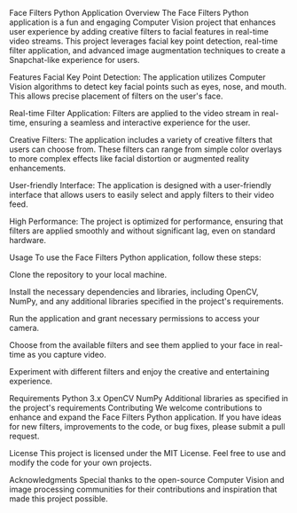 Face Filters Python Application
Overview
The Face Filters Python application is a fun and engaging Computer Vision project that enhances user experience by adding creative filters to facial features in real-time video streams. This project leverages facial key point detection, real-time filter application, and advanced image augmentation techniques to create a Snapchat-like experience for users.

Features
Facial Key Point Detection: The application utilizes Computer Vision algorithms to detect key facial points such as eyes, nose, and mouth. This allows precise placement of filters on the user's face.

Real-time Filter Application: Filters are applied to the video stream in real-time, ensuring a seamless and interactive experience for the user.

Creative Filters: The application includes a variety of creative filters that users can choose from. These filters can range from simple color overlays to more complex effects like facial distortion or augmented reality enhancements.

User-friendly Interface: The application is designed with a user-friendly interface that allows users to easily select and apply filters to their video feed.

High Performance: The project is optimized for performance, ensuring that filters are applied smoothly and without significant lag, even on standard hardware.

Usage
To use the Face Filters Python application, follow these steps:

Clone the repository to your local machine.

Install the necessary dependencies and libraries, including OpenCV, NumPy, and any additional libraries specified in the project's requirements.

Run the application and grant necessary permissions to access your camera.

Choose from the available filters and see them applied to your face in real-time as you capture video.

Experiment with different filters and enjoy the creative and entertaining experience.

Requirements
Python 3.x
OpenCV
NumPy
Additional libraries as specified in the project's requirements
Contributing
We welcome contributions to enhance and expand the Face Filters Python application. If you have ideas for new filters, improvements to the code, or bug fixes, please submit a pull request.

License
This project is licensed under the MIT License. Feel free to use and modify the code for your own projects.

Acknowledgments
Special thanks to the open-source Computer Vision and image processing communities for their contributions and inspiration that made this project possible.
